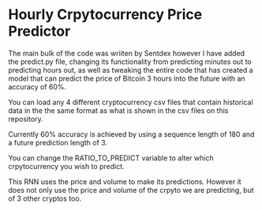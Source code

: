 # Hourly Crpytocurrency Price Predictor

The main bulk of the code was wriiten by Sentdex however I have added the predict.py file, changing its functionality from predicting minutes out to predicting hours out, as well as tweaking the entire code that has created a model that can predict the price of Bitcoin 3 hours into the future with an accuracy of 60%.

You can load any 4 different cryptocurrency csv files that contain historical data in the the same format as what is shown in the csv files on this repository.

Currently 60% accuracy is achieved by using a sequence length of 180 and a future prediction length of 3.

You can change the RATIO_TO_PREDICT variable to alter which crpytocurrency you wish to predict.

This RNN uses the price and volume to make its predictions. However it does not only use the price and volume of the crpyto we are predicting, but of 3 other cryptos too.
